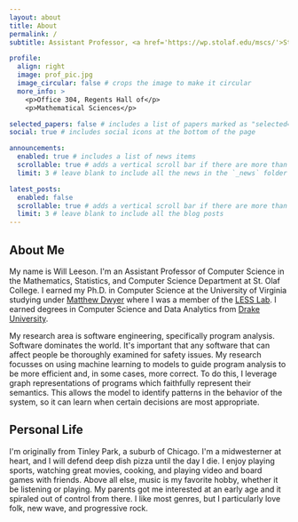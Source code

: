 ```yaml
---
layout: about
title: About
permalink: /
subtitle: Assistant Professor, <a href='https://wp.stolaf.edu/mscs/'>St. Olaf College</a>

profile:
  align: right
  image: prof_pic.jpg
  image_circular: false # crops the image to make it circular
  more_info: >
    <p>Office 304, Regents Hall of</p>
    <p>Mathematical Sciences</p>

selected_papers: false # includes a list of papers marked as "selected={true}"
social: true # includes social icons at the bottom of the page

announcements:
  enabled: true # includes a list of news items
  scrollable: true # adds a vertical scroll bar if there are more than 3 news items
  limit: 3 # leave blank to include all the news in the `_news` folder

latest_posts:
  enabled: false
  scrollable: true # adds a vertical scroll bar if there are more than 3 new posts items
  limit: 3 # leave blank to include all the blog posts
---
```


## About Me

My name is Will Leeson. I'm an Assistant Professor of Computer Science in the Mathematics, Statistics, and Computer Science Department at St. Olaf College.
I earned my Ph.D. in Computer Science at the University of Virginia studying under [Matthew Dwyer](https://matthewbdwyer.github.io/) where I was a member of the [LESS Lab](https://less-lab-uva.github.io/). 
I earned degrees in Computer Science and Data Analytics from [Drake University](https://www.drake.edu/cs/). 

My research area is software engineering, specifically program analysis. Software dominates the world. It's important that any software that can affect people be thoroughly examined for safety issues. My research focusses on using machine learning to models to guide program analysis to be more efficient and, in some cases, more correct. To do this, I leverage graph representations of programs which faithfully represent their semantics. This allows the model to identify patterns in the behavior of the system, so it can learn when certain decisions are most appropriate. 

## Personal Life

I'm originally from Tinley Park, a suburb of Chicago. I'm a midwesterner at heart, and I will defend deep dish pizza until the day I die. I enjoy playing sports, watching great movies, cooking, and playing video and board games with friends. Above all else, music is my favorite hobby, whether it be listening or playing. My parents got me interested at an early age and it spiraled out of control from there. I like most genres, but I particularly love folk, new wave, and progressive rock.